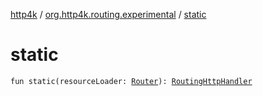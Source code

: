 [http4k](../index.md) / [org.http4k.routing.experimental](index.md) / [static](./static.md)

# static

`fun static(resourceLoader: `[`Router`](../org.http4k.routing/-router/index.md)`): `[`RoutingHttpHandler`](../org.http4k.routing/-routing-http-handler/index.md)
